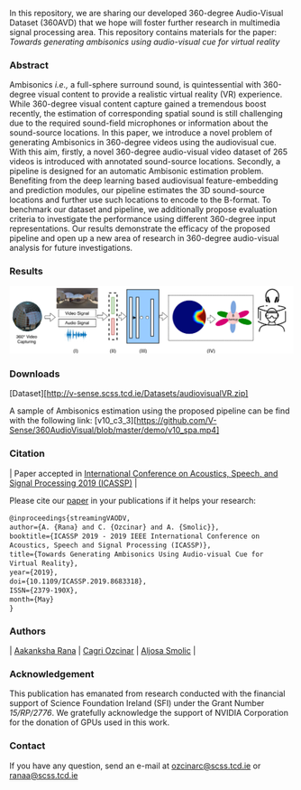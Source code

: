 In this repository, we are sharing our developed 360-degree Audio-Visual Dataset (360AVD) that we hope will foster further research in multimedia signal processing area. This repository contains materials for the paper: *Towards generating ambisonics using audio-visual cue for virtual reality*

### Abstract

Ambisonics *i.e.,* a full-sphere surround sound, is quintessential with 360-degree visual content to provide a realistic virtual reality (VR) experience. While 360-degree visual content capture gained a tremendous boost recently, the estimation of corresponding spatial sound is still challenging due to the required sound-field microphones or information about the sound-source locations. In this paper, we introduce a novel problem of generating Ambisonics in 360-degree videos using the audiovisual cue. With this aim, firstly, a novel 360-degree audio-visual video dataset of 265 videos is introduced with annotated sound-source locations. Secondly, a pipeline is designed for an automatic Ambisonic estimation problem. Benefiting from the deep learning based audiovisual feature-embedding and prediction modules, our pipeline estimates the 3D sound-source locations and further use such locations to encode to the B-format. To benchmark our dataset and pipeline, we additionally propose evaluation criteria to investigate the performance using different 360-degree input representations. Our results demonstrate the efficacy of the proposed pipeline and open up a new area of research in 360-degree audio-visual analysis for future investigations.

### Results
![logo](img/pipeline.png)

### Downloads

[Dataset][http://v-sense.scss.tcd.ie/Datasets/audiovisualVR.zip]

A sample of Ambisonics estimation using the proposed pipeline can be find with the following link:
[v10_c3_3][https://github.com/V-Sense/360AudioVisual/blob/master/demo/v10_spa.mp4]

### Citation
| Paper accepted in [International Conference on Acoustics, Speech, and Signal Processing 2019 (ICASSP)](https://ieeexplore.ieee.org/xpl/conhome/8671773/proceeding) |

Please cite our [paper](https://v-sense.scss.tcd.ie/wp-content/uploads/2019/02/ICASSP2019_multimodal.pdf) in your publications if it helps your research:
````
@inproceedings{streamingVAODV,
author={A. {Rana} and C. {Ozcinar} and A. {Smolic}}, 
booktitle={ICASSP 2019 - 2019 IEEE International Conference on Acoustics, Speech and Signal Processing (ICASSP)}, 
title={Towards Generating Ambisonics Using Audio-visual Cue for Virtual Reality}, 
year={2019}, 
doi={10.1109/ICASSP.2019.8683318}, 
ISSN={2379-190X}, 
month={May}
}
````
### Authors

| [Aakanksha Rana][Aakanksha-web] | [Cagri Ozcinar][CagriOzcinar-web] | [Aljosa Smolic][AljosaSmolic-web] |

[Aakanksha-web]: (https://v-sense.scss.tcd.ie/?profile=template_profile)

[CagriOzcinar-web]: (https://www.scss.tcd.ie/~ozcinarc/)

[AljosaSmolic-web]: (https://v-sense.scss.tcd.ie/?profile=prof-aljosa-smolic-2)

### Acknowledgement

This publication has emanated from research conducted with the financial support of Science Foundation Ireland (SFI) under the Grant Number *15/RP/2776*. We gratefully acknowledge the support of NVIDIA Corporation for the donation of GPUs used in this work.

### Contact

If you have any question, send an e-mail at [ozcinarc@scss.tcd.ie]() or [ranaa@scss.tcd.ie]()
